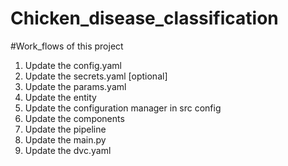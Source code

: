 # Chicken_disease_classification


#Work_flows of this project

1. Update the config.yaml
2. Update the secrets.yaml [optional]
3. Update the params.yaml
4. Update the entity
5. Update the configuration manager in src config
6. Update the components
7. Update the pipeline
8. Update the main.py
9. Update the dvc.yaml

